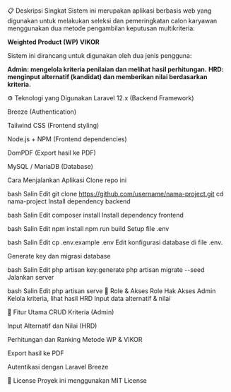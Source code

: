 📋 Deskripsi Singkat
Sistem ini merupakan aplikasi berbasis web yang digunakan untuk melakukan seleksi dan pemeringkatan calon karyawan menggunakan dua metode pengambilan keputusan multikriteria:

**Weighted Product (WP)**
**VIKOR**

Sistem ini dirancang untuk digunakan oleh dua jenis pengguna:

**Admin: mengelola kriteria penilaian dan melihat hasil perhitungan.**
**HRD: menginput alternatif (kandidat) dan memberikan nilai berdasarkan kriteria.**

⚙️ Teknologi yang Digunakan
Laravel 12.x (Backend Framework)

Breeze (Authentication)

Tailwind CSS (Frontend styling)

Node.js + NPM (Frontend dependencies)

DomPDF (Export hasil ke PDF)

MySQL / MariaDB (Database)

 Cara Menjalankan Aplikasi
Clone repo ini

bash
Salin
Edit
git clone https://github.com/username/nama-project.git
cd nama-project
Install dependency backend

bash
Salin
Edit
composer install
Install dependency frontend

bash
Salin
Edit
npm install
npm run build
Setup file .env

bash
Salin
Edit
cp .env.example .env
Edit konfigurasi database di file .env.

Generate key dan migrasi database

bash
Salin
Edit
php artisan key:generate
php artisan migrate --seed
Jalankan server

bash
Salin
Edit
php artisan serve
🔐 Role & Akses
Role	Hak Akses
Admin	Kelola kriteria, lihat hasil
HRD	Input data alternatif & nilai

📄 Fitur Utama
CRUD Kriteria (Admin)

Input Alternatif dan Nilai (HRD)

Perhitungan dan Ranking Metode WP & VIKOR

Export hasil ke PDF

Autentikasi dengan Laravel Breeze

📎 License
Proyek ini menggunakan MIT License
